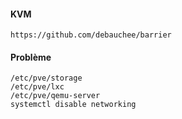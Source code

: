 #### KVM
```
https://github.com/debauchee/barrier
```


#### Problème
```
/etc/pve/storage
/etc/pve/lxc
/etc/pve/qemu-server
systemctl disable networking
```
